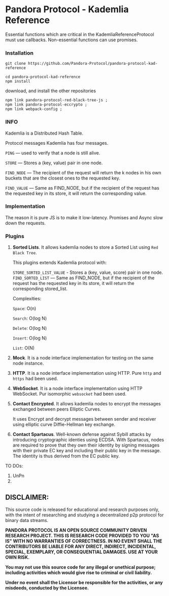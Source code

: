 # Pandora Protocol - Kademlia Reference

Essential functions which are critical in the KademliaReferenceProtocol must use callbacks. Non-essential functions can use promises.

### Installation

``` 
git clone https://github.com/Pandora-Protocol/pandora-protocol-kad-reference

cd pandora-protocol-kad-reference
npm install
```

download, and install the other repositories
```
npm link pandora-protocol-red-black-tree-js ;
npm link pandora-protocol-eccrypto ;
npm link webpack-config ;
```

### INFO

Kademlia is a Distributed Hash Table.

Protocol messages
Kademlia has four messages.

`PING` — used to verify that a node is still alive.

`STORE` — Stores a (key, value) pair in one node.

`FIND_NODE` — The recipient of the request will return the k nodes in his own buckets that are the closest ones to the requested key.

`FIND_VALUE` — Same as FIND_NODE, but if the recipient of the request has the requested key in its store, it will return the corresponding value.

### Implementation
The reason it is pure JS is to make it low-latency. Promises and Async slow down the requests.


### Plugins

1. **Sorted Lists**. It allows kademlia nodes to store a Sorted List using `Red Black Tree`.
   
   This plugins extends Kademlia protocol with:
   
    `STORE_SORTED_LIST_VALUE` - Stores a (key, value, score) pair in one node.
    `FIND_SORTED_LIST` — Same as FIND_NODE, but if the recipient of the request has the requested key in its store, it will return the corresponding stored_list.

    Complexities:
   
    `Space`: O(n)
    
    `Search`: O(log N)
    
    `Delete`: O(log N)
    
    `Insert`: O(log N)
    
    `List`: O(N)
    
2. **Mock**. It is a node interface implementation for testing on the same node instance.

3. **HTTP**. It is a node interface implementation using HTTP. Pure `http` and `https` had been used.

4. **WebSocket**. It is a node interface implementation using HTTP WebSocket. Pur isomorphic `websocket` had been used. 
        
5. **Contact Encrypted**. It allows kademlia nodes to encrypt the messages exchanged between peers Elliptic Curves.

    It uses Encrypt and decrypt messages between sender and receiver using elliptic curve Diffie-Hellman key exchange. 
    
6. **Contact Spartacus**. Well-known defense against Sybill attacks by introducing cryptographic identies using ECDSA. With Spartacus, nodes are required to prove that they own their identity by signing messages with their private EC key and including their public key in the message. The identity is thus derived from the EC public key.   
              

TO DOs:

1. UnPn
2. 

## DISCLAIMER: 

This source code is released for educational and research purposes only, with the intent of researching and studying a decentralized p2p protocol for binary data streams.

**PANDORA PROTOCOL IS AN OPEN SOURCE COMMUNITY DRIVEN RESEARCH PROJECT. THIS IS RESEARCH CODE PROVIDED TO YOU "AS IS" WITH NO WARRANTIES OF CORRECTNESS. IN NO EVENT SHALL THE CONTRIBUTORS BE LIABLE FOR ANY DIRECT, INDIRECT, INCIDENTAL, SPECIAL, EXEMPLARY, OR CONSEQUENTIAL DAMAGES. USE AT YOUR OWN RISK.**

**You may not use this source code for any illegal or unethical purpose; including activities which would give rise to criminal or civil liability.**

**Under no event shall the Licensor be responsible for the activities, or any misdeeds, conducted by the Licensee.**
